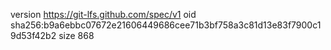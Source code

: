 version https://git-lfs.github.com/spec/v1
oid sha256:b9a6ebbc07672e21606449686cee71b3bf758a3c81d13e83f7900c19d53f42b2
size 868
